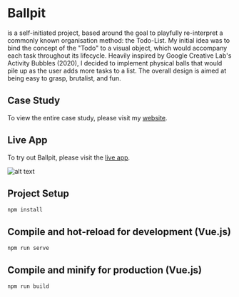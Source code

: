 # Ballpit

is a self-initiated project, based around the goal to playfully re-interpret a commonly known organisation method: the Todo-List. My initial idea was to bind the concept of the "Todo" to a visual object, which would accompany each task throughout its lifecycle. Heavily inspired by Google Creative Lab's Activity Bubbles (2020), I decided to implement physical balls that would pile up as the user adds more tasks to a list. The overall design is aimed at being easy to grasp, brutalist, and fun.

## Case Study

To view the entire case study, please visit my [website](https://www.maxi.studio/ballpit).

## Live App

To try out Ballpit, please visit the [live app](http:ballpit.maxi.studio).

![alt text](https://cdn.glitch.com/b4cd9c5e-4515-4298-ac12-97fd727eaf29%2FScreen%20Shot%202020-10-28%20at%2010.32.42%20AM.png?v=1603881430220)

## Project Setup

```
npm install
```

## Compile and hot-reload for development (Vue.js)

```
npm run serve
```

## Compile and minify for production (Vue.js)

```
npm run build
```
